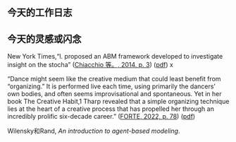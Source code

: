 ## 今天的工作日志

## 今天的灵感或闪念
New York Times,“l. proposed an ABM framework developed to investigate insight on the stocha” ([Chiacchio 等。, 2014, p. 3](zotero://select/library/items/WLR5VGLM)) ([pdf](zotero://open-pdf/library/items/F9Q37DXB?page=3&annotation=G68X3FFI)) x

“Dance might seem like the creative medium that could least benefit from “organizing.” It is performed live each time, using primarily the dancers’ own bodies, and often seems improvisational and spontaneous. Yet in her book The Creative Habit,1 Tharp revealed that a simple organizing technique lies at the heart of a creative process that has propelled her through an incredibly prolific six-decade career.” ([FORTE, 2022, p. 78](zotero://select/library/items/D4A9H784)) ([pdf](zotero://open-pdf/library/items/TPAMPC3L?page=78&annotation=7A9VXCT4))

Wilensky和Rand, _An introduction to agent-based modeling_.